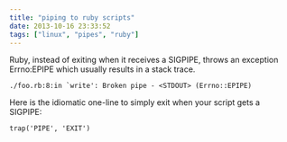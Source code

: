 ```yaml
---
title: "piping to ruby scripts"
date: 2013-10-16 23:33:52
tags: ["linux", "pipes", "ruby"]
---
```


<p>
Ruby, instead of exiting when it receives a SIGPIPE, throws an exception Errno:EPIPE which usually results in a stack trace.

```
./foo.rb:8:in `write': Broken pipe - <STDOUT> (Errno::EPIPE)
```
</p>

<p>
Here is the idiomatic one-line to simply exit when your script gets a SIGPIPE:

```
trap('PIPE', 'EXIT')
```
</p>
